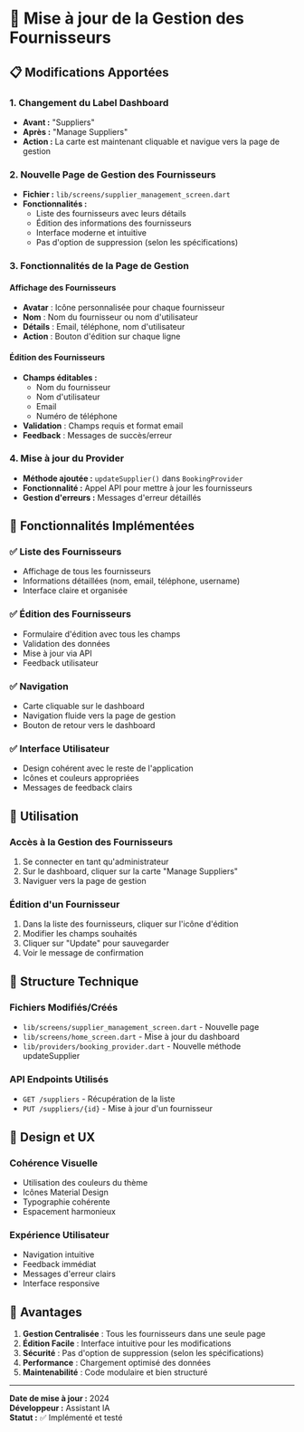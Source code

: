 # 🔧 Mise à jour de la Gestion des Fournisseurs

## 📋 **Modifications Apportées**

### **1. Changement du Label Dashboard**
- **Avant :** "Suppliers"
- **Après :** "Manage Suppliers"
- **Action :** La carte est maintenant cliquable et navigue vers la page de gestion

### **2. Nouvelle Page de Gestion des Fournisseurs**
- **Fichier :** `lib/screens/supplier_management_screen.dart`
- **Fonctionnalités :**
  - Liste des fournisseurs avec leurs détails
  - Édition des informations des fournisseurs
  - Interface moderne et intuitive
  - Pas d'option de suppression (selon les spécifications)

### **3. Fonctionnalités de la Page de Gestion**

#### **Affichage des Fournisseurs**
- **Avatar** : Icône personnalisée pour chaque fournisseur
- **Nom** : Nom du fournisseur ou nom d'utilisateur
- **Détails** : Email, téléphone, nom d'utilisateur
- **Action** : Bouton d'édition sur chaque ligne

#### **Édition des Fournisseurs**
- **Champs éditables :**
  - Nom du fournisseur
  - Nom d'utilisateur
  - Email
  - Numéro de téléphone
- **Validation** : Champs requis et format email
- **Feedback** : Messages de succès/erreur

### **4. Mise à jour du Provider**
- **Méthode ajoutée :** `updateSupplier()` dans `BookingProvider`
- **Fonctionnalité :** Appel API pour mettre à jour les fournisseurs
- **Gestion d'erreurs :** Messages d'erreur détaillés

## 🎯 **Fonctionnalités Implémentées**

### ✅ **Liste des Fournisseurs**
- Affichage de tous les fournisseurs
- Informations détaillées (nom, email, téléphone, username)
- Interface claire et organisée

### ✅ **Édition des Fournisseurs**
- Formulaire d'édition avec tous les champs
- Validation des données
- Mise à jour via API
- Feedback utilisateur

### ✅ **Navigation**
- Carte cliquable sur le dashboard
- Navigation fluide vers la page de gestion
- Bouton de retour vers le dashboard

### ✅ **Interface Utilisateur**
- Design cohérent avec le reste de l'application
- Icônes et couleurs appropriées
- Messages de feedback clairs

## 📱 **Utilisation**

### **Accès à la Gestion des Fournisseurs**
1. Se connecter en tant qu'administrateur
2. Sur le dashboard, cliquer sur la carte "Manage Suppliers"
3. Naviguer vers la page de gestion

### **Édition d'un Fournisseur**
1. Dans la liste des fournisseurs, cliquer sur l'icône d'édition
2. Modifier les champs souhaités
3. Cliquer sur "Update" pour sauvegarder
4. Voir le message de confirmation

## 🔧 **Structure Technique**

### **Fichiers Modifiés/Créés**
- `lib/screens/supplier_management_screen.dart` - Nouvelle page
- `lib/screens/home_screen.dart` - Mise à jour du dashboard
- `lib/providers/booking_provider.dart` - Nouvelle méthode updateSupplier

### **API Endpoints Utilisés**
- `GET /suppliers` - Récupération de la liste
- `PUT /suppliers/{id}` - Mise à jour d'un fournisseur

## 🎨 **Design et UX**

### **Cohérence Visuelle**
- Utilisation des couleurs du thème
- Icônes Material Design
- Typographie cohérente
- Espacement harmonieux

### **Expérience Utilisateur**
- Navigation intuitive
- Feedback immédiat
- Messages d'erreur clairs
- Interface responsive

## 🚀 **Avantages**

1. **Gestion Centralisée** : Tous les fournisseurs dans une seule page
2. **Édition Facile** : Interface intuitive pour les modifications
3. **Sécurité** : Pas d'option de suppression (selon les spécifications)
4. **Performance** : Chargement optimisé des données
5. **Maintenabilité** : Code modulaire et bien structuré

---
**Date de mise à jour :** 2024  
**Développeur :** Assistant IA  
**Statut :** ✅ Implémenté et testé 